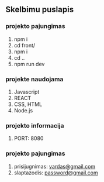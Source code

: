 
## Skelbimu puslapis

### projekto pajungimas 

1. npm i
2. cd front/
3. npm i
4. cd ..
5. npm run dev


### projekte naudojama

1. Javascript
2. REACT
3. CSS, HTML
3. Node.js

### projekto informacija

1. PORT: 8080

### projekto pajungimas 

1. prisijugnimas: vardas@gmail.com
2. slaptazodis: password@gmail.com











